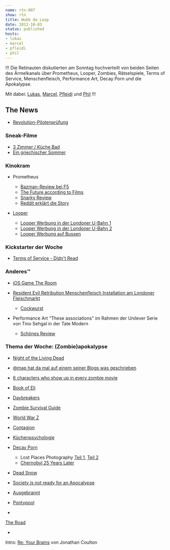 ```yaml
---
name: rtn-007
show: rtn
title: Wubb da Loop
date: 2012-10-03
status: published
hosts:
- lukas
- marcel
- pfleidi
- phil
---
```

!!!
Die Retinauten diskutierten am Sonntag hochverteilt von beiden Seiten des Ärmelkanals über Prometheus, Looper, Zombies, Rätselspiele, Terms of Service, Menschenfleisch, Performance Art, Decay Porn und die Apokalypse.

Mit dabei: [Lukas](https://twitter.com/blubser), [Marcel](https://twitter.com/xartas), [Pfleidi](https://twitter.com/pfleidi) und [Phil](https://twitter.com/philgrooves)
!!!

## The News

- [Revolution-Pilotenprüfung](https://secure.retinacast.de/rtc-pp-e14-revolution/)

### Sneak-Filme

- [3 Zimmer / Küche Bad](http://www.zorrofilm.de/index.php?id=86)
- [Ein griechischer Sommer](http://www.ein-griechischer-sommer.de)

### Kinokram

- Prometheus
  - [Bazman-Review bei F5](http://www.fuenf-filmfreunde.de/2012/08/10/prometheus-dunkle-zeichen-review/)
  - [The Future according to Films](http://tremulantdesign.tumblr.com/post/5099012309/the-future-according-to-films-infographic)
  - [Snarky Review](http://digitaldigging.net/prometheus-an-archaeological-perspective/)
  - [Reddit erklärt die Story](http://www.reddit.com/r/movies/comments/uswn1/prometheus_everything_explained_and_analysed/)

- [Looper](http://www.loopermovie.com)
  - [Looper Werbung in der Londoner U-Bahn 1](https://secure.retinacast.de/images/content/DSC_0863.JPG)
  - [Looper Werbung in der Londoner U-Bahn 2](https://secure.retinacast.de/images/content/DSC_0864.JPG)
  - [Looper Werbung auf Bussen](https://secure.retinacast.de/images/content/DSC_0869.JPG)

### Kickstarter der Woche

- [Terms of Service - Didn't Read](http://www.indiegogo.com/terms-of-service-didnt-read)

### Anderes™

- [iOS Game The Room](http://www.fireproofgames.com)
- [Resident Evil Retribution Menschenfleisch Installation am Londoner Fleischmarkt](http://boingboing.net/2012/09/27/human-flesh-pop-up-butcher-sho.html)
  - [Cockwurst](http://twitter.com/pfleidi/status/252073861233917952/photo/1)

- Performance Art "These associations" im Rahmen der Unilever Serie von Tino Sehgal in der Tate Modern
  - [Schönes Review](http://www.guardian.co.uk/artanddesign/2012/jul/23/tino-sehgal-these-associations-review)

### Thema der Woche: (Zombie)apokalypse

- [Night of the Living Dead](http://www.imdb.com/title/tt0063350/)
- [@map hat da mal auf einem seiner Blogs was geschrieben](http://emonk.net/articles/zombocalypse.html)
- [6 characters who show up in every zombie movie](http://www.cracked.com/article/164_6-characters-who-show-up-in-every-zombie-movie/)
- [Book of Eli](http://www.imdb.com/title/tt1037705/)
- [Daybreakers](http://www.imdb.com/title/tt0433362/)
- [Zombie Survival Guide](http://www.amazon.de/The-Zombie-Survival-Guide-Protection/dp/1400049628?tag=retinacast04-21)
- [World War Z](http://www.amazon.de/gp/product/0307888681?tag=retinacast04-21)
- [Contagion](http://www.imdb.com/title/tt1598778/)
- [Küchenpsychologie](http://de.wikipedia.org/wiki/Alltagspsychologie)
- [Decay Porn](http://www.marchandmeffre.com/detroit/index.html)
  - Lost Places Photography [Teil 1](http://www.schmitt-photography.de/?page_id=58), [Teil 2](http://baer-photography.de/?cat=1)
  - [Chernobyl 25 Years Later](http://www.boston.com/bigpicture/2011/04/chernobyl_disaster_25th_annive.html)

- [Dead Snow](http://www.imdb.com/title/tt1278340/)
- [Society is not ready for an Apocalypse](http://undeadlabs.com/2012/07/news/society-is-not-ready-for-an-apocalypse/)
- [Ausgebrannt](http://www.amazon.de/Ausgebrannt-Thriller-Andreas-Eschbach/dp/3404159233?tag=retinacast04-21)
- [Pontypool](http://www.imdb.com/title/tt1226681/)
-

[The Road](http://www.imdb.com/title/tt0898367/)

-

Intro: [Re: Your Brains](http://www.jonathancoulton.com/store/downloads/) von Jonathan Coulton

